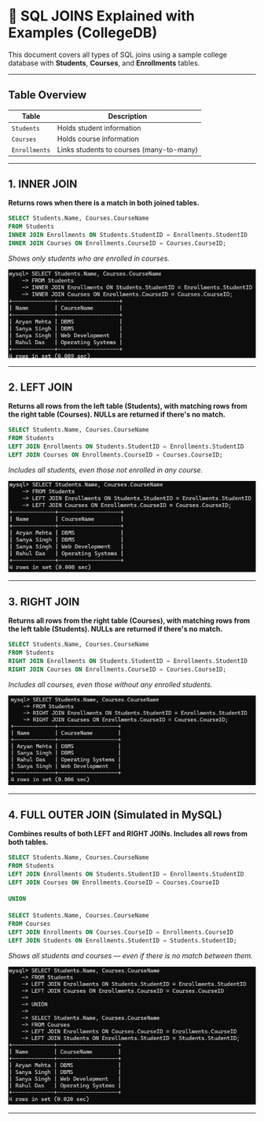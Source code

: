 # 🔗 SQL JOINS Explained with Examples (CollegeDB)

This document covers all types of SQL joins using a sample college database with **Students**, **Courses**, and **Enrollments** tables.

---

## Table Overview

| Table         | Description                              |
| ------------- | ---------------------------------------- |
| `Students`    | Holds student information                |
| `Courses`     | Holds course information                 |
| `Enrollments` | Links students to courses (many-to-many) |

---

## 1. INNER JOIN

**Returns rows when there is a match in both joined tables.**

```sql
SELECT Students.Name, Courses.CourseName
FROM Students
INNER JOIN Enrollments ON Students.StudentID = Enrollments.StudentID
INNER JOIN Courses ON Enrollments.CourseID = Courses.CourseID;
```

_Shows only students who are enrolled in courses._

![Inner Join](assets/Join_Queries/InnerJoin.png)

---

## 2. LEFT JOIN

**Returns all rows from the left table (Students), with matching rows from the right table (Courses). NULLs are returned if there's no match.**

```sql
SELECT Students.Name, Courses.CourseName
FROM Students
LEFT JOIN Enrollments ON Students.StudentID = Enrollments.StudentID
LEFT JOIN Courses ON Enrollments.CourseID = Courses.CourseID;
```

_Includes all students, even those not enrolled in any course._

![Left Join](assets/Join_Queries/LeftJoin.png)

---

## 3. RIGHT JOIN

**Returns all rows from the right table (Courses), with matching rows from the left table (Students). NULLs are returned if there's no match.**

```sql
SELECT Students.Name, Courses.CourseName
FROM Students
RIGHT JOIN Enrollments ON Students.StudentID = Enrollments.StudentID
RIGHT JOIN Courses ON Enrollments.CourseID = Courses.CourseID;
```

_Includes all courses, even those without any enrolled students._

![Right Join](assets/Join_Queries/RightJoin.png)

---

## 4. FULL OUTER JOIN (Simulated in MySQL)

**Combines results of both LEFT and RIGHT JOINs. Includes all rows from both tables.**

```sql
SELECT Students.Name, Courses.CourseName
FROM Students
LEFT JOIN Enrollments ON Students.StudentID = Enrollments.StudentID
LEFT JOIN Courses ON Enrollments.CourseID = Courses.CourseID

UNION

SELECT Students.Name, Courses.CourseName
FROM Courses
LEFT JOIN Enrollments ON Courses.CourseID = Enrollments.CourseID
LEFT JOIN Students ON Enrollments.StudentID = Students.StudentID;
```

_Shows all students and courses — even if there is no match between them._

![Full Join](assets/Join_Queries/FullJoin.png)

---
